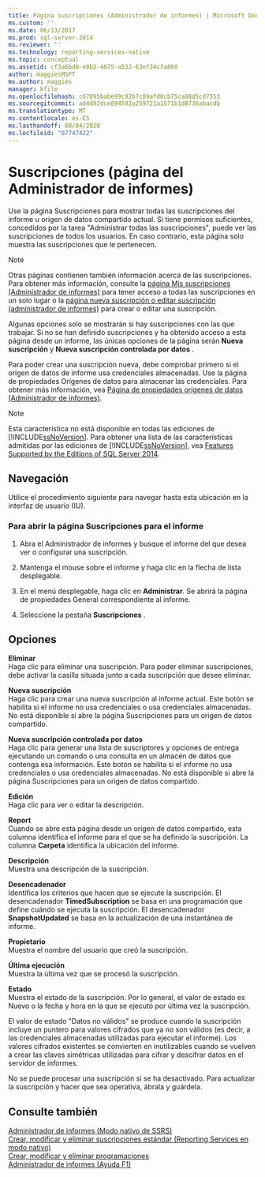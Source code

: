 ```yaml
---
title: Página suscripciones (Administrador de informes) | Microsoft Docs
ms.custom: ''
ms.date: 06/13/2017
ms.prod: sql-server-2014
ms.reviewer: ''
ms.technology: reporting-services-native
ms.topic: conceptual
ms.assetid: cf3a6bd0-e0b2-4875-a532-63ef34cfa860
author: maggiesMSFT
ms.author: maggies
manager: kfile
ms.openlocfilehash: c67895babe99c92b7c09afd8cb75ca88d5cd7553
ms.sourcegitcommit: ad4d92dce894592a259721a1571b1d8736abacdb
ms.translationtype: MT
ms.contentlocale: es-ES
ms.lasthandoff: 08/04/2020
ms.locfileid: "87747422"
---
```

# <a name="subscriptions-page-report-manager"></a>Suscripciones (página del Administrador de informes)
  Use la página Suscripciones para mostrar todas las suscripciones del informe u origen de datos compartido actual. Si tiene permisos suficientes, concedidos por la tarea "Administrar todas las suscripciones", puede ver las suscripciones de todos los usuarios. En caso contrario, esta página solo muestra las suscripciones que le pertenecen.  
  
> [!NOTE]  
>  Otras páginas contienen también información acerca de las suscripciones. Para obtener más información, consulte la [página Mis suscripciones &#40;Administrador de informes&#41;](../../2014/reporting-services/my-subscriptions-page-report-manager.md) para tener acceso a todas las suscripciones en un solo lugar o la [página nueva suscripción o editar suscripción &#40;administrador de informes&#41;](../../2014/reporting-services/new-subscription-or-edit-subscription-page-report-manager.md) para crear o editar una suscripción.  
  
 Algunas opciones solo se mostrarán si hay suscripciones con las que trabajar. Si no se han definido suscripciones y ha obtenido acceso a esta página desde un informe, las únicas opciones de la página serán **Nueva suscripción** y **Nueva suscripción controlada por datos** .  
  
 Para poder crear una suscripción nueva, debe comprobar primero si el origen de datos de informe usa credenciales almacenadas. Use la página de propiedades Orígenes de datos para almacenar las credenciales. Para obtener más información, vea [Página de propiedades orígenes de datos &#40;Administrador de informes&#41;](../../2014/reporting-services/data-sources-properties-page-report-manager.md).  
  
> [!NOTE]  
>  Esta característica no está disponible en todas las ediciones de [!INCLUDE[ssNoVersion](../includes/ssnoversion-md.md)]. Para obtener una lista de las características admitidas por las ediciones de [!INCLUDE[ssNoVersion](../includes/ssnoversion-md.md)], vea [Features Supported by the Editions of SQL Server 2014](../../2014/getting-started/features-supported-by-the-editions-of-sql-server-2014.md).  
  
## <a name="navigation"></a>Navegación  
 Utilice el procedimiento siguiente para navegar hasta esta ubicación en la interfaz de usuario (IU).  
  
### <a name="to-open-the-subscriptions-page-for-report"></a>Para abrir la página Suscripciones para el informe  
  
1.  Abra el Administrador de informes y busque el informe del que desea ver o configurar una suscripción.  
  
2.  Mantenga el mouse sobre el informe y haga clic en la flecha de lista desplegable.  
  
3.  En el menú desplegable, haga clic en **Administrar**. Se abrirá la página de propiedades General correspondiente al informe.  
  
4.  Seleccione la pestaña **Suscripciones** .  
  
## <a name="options"></a>Opciones  
 **Eliminar**  
 Haga clic para eliminar una suscripción. Para poder eliminar suscripciones, debe activar la casilla situada junto a cada suscripción que desee eliminar.  
  
 **Nueva suscripción**  
 Haga clic para crear una nueva suscripción al informe actual. Este botón se habilita si el informe no usa credenciales o usa credenciales almacenadas. No está disponible si abre la página Suscripciones para un origen de datos compartido.  
  
 **Nueva suscripción controlada por datos**  
 Haga clic para generar una lista de suscriptores y opciones de entrega ejecutando un comando o una consulta en un almacén de datos que contenga esa información. Este botón se habilita si el informe no usa credenciales o usa credenciales almacenadas. No está disponible si abre la página Suscripciones para un origen de datos compartido.  
  
 **Edición**  
 Haga clic para ver o editar la descripción.  
  
 **Report**  
 Cuando se abre esta página desde un origen de datos compartido, esta columna identifica el informe para el que se ha definido la suscripción. La columna **Carpeta** identifica la ubicación del informe.  
  
 **Descripción**  
 Muestra una descripción de la suscripción.  
  
 **Desencadenador**  
 Identifica los criterios que hacen que se ejecute la suscripción. El desencadenador **TimedSubscription** se basa en una programación que define cuándo se ejecuta la suscripción. El desencadenador **SnapshotUpdated** se basa en la actualización de una instantánea de informe.  
  
 **Propietario**  
 Muestra el nombre del usuario que creó la suscripción.  
  
 **Última ejecución**  
 Muestra la última vez que se procesó la suscripción.  
  
 **Estado**  
 Muestra el estado de la suscripción. Por lo general, el valor de estado es Nuevo o la fecha y hora en la que se ejecutó por última vez la suscripción.  
  
 El valor de estado "Datos no válidos" se produce cuando la suscripción incluye un puntero para valores cifrados que ya no son válidos (es decir, a las credenciales almacenadas utilizadas para ejecutar el informe). Los valores cifrados existentes se convierten en inutilizables cuando se vuelven a crear las claves simétricas utilizadas para cifrar y descifrar datos en el servidor de informes.  
  
 No se puede procesar una suscripción si se ha desactivado. Para actualizar la suscripción y hacer que sea operativa, ábrala y guárdela.  
  
## <a name="see-also"></a>Consulte también  
 [Administrador de informes &#40;Modo nativo de SSRS&#41;](../../2014/reporting-services/report-manager-ssrs-native-mode.md)   
 [Crear, modificar y eliminar suscripciones estándar &#40;Reporting Services en modo nativo&#41;](subscriptions/create-and-manage-subscriptions-for-native-mode-report-servers.md)   
 [Crear, modificar y eliminar programaciones](subscriptions/create-modify-and-delete-schedules.md)   
 [Administrador de informes (Ayuda F1)](../../2014/reporting-services/report-manager-f1-help.md)  
  
  
